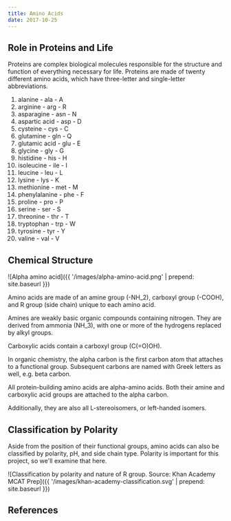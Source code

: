 ```yaml
---
title: Amino Acids
date: 2017-10-25
---
```


## Role in Proteins and Life

Proteins are complex biological molecules responsible for the structure and function of everything necessary for life. Proteins are made of twenty different amino acids, which have three-letter and single-letter abbreviations.

1. alanine - ala - A
2. arginine - arg - R
3. asparagine - asn - N
4. aspartic acid - asp - D
5. cysteine - cys - C
6. glutamine - gln - Q
7. glutamic acid - glu - E
8. glycine - gly - G
9. histidine - his - H
10. isoleucine - ile - I
11. leucine - leu - L
12. lysine - lys - K
13. methionine - met - M
14. phenylalanine - phe - F
15. proline - pro - P
16. serine - ser - S
17. threonine - thr - T
18. tryptophan - trp - W
19. tyrosine - tyr - Y
20. valine - val - V

## Chemical Structure

![Alpha amino acid]({{ '/images/alpha-amino-acid.png' | prepend: site.baseurl }})

Amino acids are made of an amine group (-NH_2), carboxyl group (-COOH), and R group (side chain) unique to each amino acid.

Amines are weakly basic organic compounds containing nitrogen. They are derived from ammonia (NH_3), with one or more of the hydrogens replaced by alkyl groups.

Carboxylic acids contain a carboxyl group (C(=O)OH).

In organic chemistry, the alpha carbon is the first carbon atom that attaches to a functional group. Subsequent carbons are named with Greek letters as well, e.g. beta carbon.

All protein-building amino acids are alpha-amino acids. Both their amine and carboxylic acid groups are attached to the alpha carbon.

Additionally, they are also all L-stereoisomers, or left-handed isomers.

## Classification by Polarity

Aside from the position of their functional groups, amino acids can also be classified by polarity, pH, and side chain type. Polarity is important for this project, so we'll examine that here.

![Classification by polarity and nature of R group. Source: Khan Academy MCAT Prep]({{ '/images/khan-academy-classification.svg' | prepend: site.baseurl }})

## References